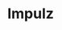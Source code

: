 ---
layout: artwork-detail
title: "Impulz"
category: "Bronze Sculptures"
category_url: "/bronze/"
material: "Bronze"
dimensions: "height 53 cm"
images:
  - file: "bronze/impulz/IMG_1737.JPG"
  - file: "bronze/impulz/IMG_1754.JPG"
  - file: "bronze/impulz/IMG_1740.JPG"
  - file: "bronze/impulz/IMG_1831.JPG"
---
